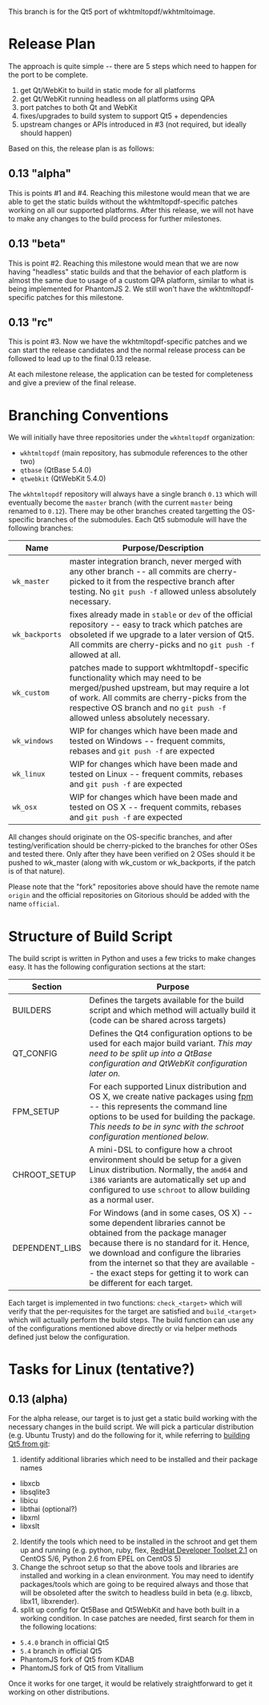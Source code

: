 This branch is for the Qt5 port of wkhtmltopdf/wkhtmltoimage.

# Release Plan

The approach is quite simple -- there are 5 steps which need to happen for the port to be complete.

1. get Qt/WebKit to build in static mode for all platforms
2. get Qt/WebKit running headless on all platforms using QPA
3. port patches to both Qt and WebKit
4. fixes/upgrades to build system to support Qt5 + dependencies
5. upstream changes or APIs introduced in #3 (not required, but ideally should happen)

Based on this, the release plan is as follows:

## 0.13 "alpha"

This is points #1 and #4. Reaching this milestone would mean that we are able to get the static builds without the wkhtmltopdf-specific patches working on all our supported platforms. After this release, we will not have to make any changes to the build process for further milestones.

## 0.13 "beta"

This is point #2. Reaching this milestone would mean that we are now having "headless" static builds and that the behavior of each platform is almost the same due to usage of a custom QPA platform, similar to what is being implemented for PhantomJS 2. We still won't have the wkhtmltopdf-specific patches for this milestone.

## 0.13 "rc"

This is point #3. Now we have the wkhtmltopdf-specific patches and we can start the release candidates and the normal release process can be followed to lead up to the final 0.13 release.

At each milestone release, the application can be tested for completeness and give a preview of the final release.

# Branching Conventions

We will initially have three repositories under the `wkhtmltopdf` organization:
* `wkhtmltopdf` (main repository, has submodule references to the other two)
* `qtbase` (QtBase 5.4.0)
* `qtwebkit` (QtWebKit 5.4.0)

The `wkhtmltopdf` repository will always have a single branch `0.13` which will eventually become the `master` branch (with the current `master` being renamed to `0.12`). There may be other branches created targetting the OS-specific branches of the submodules. Each Qt5 submodule will have the following branches:

Name              | Purpose/Description                                    |
------------------|--------------------------------------------------------|
`wk_master`       | master integration branch, never merged with any other branch -- all commits are cherry-picked to it from the respective branch after testing. No `git push -f` allowed unless absolutely necessary. |
`wk_backports`    | fixes already made in `stable` or `dev` of the official repository -- easy to track which patches are obsoleted if we upgrade to a later version of Qt5. All commits are cherry-picks and no `git push -f` allowed at all. |
`wk_custom`       | patches made to support wkhtmltopdf-specific functionality which may need to be merged/pushed upstream, but may require a lot of work. All commits are cherry-picks from the respective OS branch and no `git push -f` allowed unless absolutely necessary. |
`wk_windows`       | WIP for changes which have been made and tested on Windows -- frequent commits, rebases and `git push -f` are expected |
`wk_linux`         | WIP for changes which have been made and tested on Linux -- frequent commits, rebases and `git push -f` are expected |
`wk_osx`           | WIP for changes which have been made and tested on OS X -- frequent commits, rebases and `git push -f` are expected |

All changes should originate on the OS-specific branches, and after testing/verification should be cherry-picked to the branches for other OSes and tested there. Only after they have been verified on 2 OSes should it be pushed to wk_master (along with wk_custom or wk_backports, if the patch is of that nature).

Please note that the "fork" repositories above should have the remote name `origin` and the official repositories on Gitorious should be added with the name `official`.

# Structure of Build Script

The build script is written in Python and uses a few tricks to make changes easy. It has the following configuration sections at the start:

Section        | Purpose
---------------|-----------------------------------------------------
BUILDERS       | Defines the targets available for the build script and which method will actually build it (code can be shared across targets)
QT_CONFIG      | Defines the Qt4 configuration options to be used for each major build variant. *This may need to be split up into a QtBase configuration and QtWebKit configuration later on.*
FPM_SETUP      | For each supported Linux distribution and OS X, we create native packages using [fpm](https://github.com/jordansissel/fpm) -- this represents the command line options to be used for building the package. *This needs to be in sync with the schroot configuration mentioned below.*
CHROOT_SETUP   | A mini-DSL to configure how a chroot environment should be setup for a given Linux distribution. Normally, the `amd64` and `i386` variants are automatically set up and configured to use `schroot` to allow building as a normal user.
DEPENDENT_LIBS | For Windows (and in some cases, OS X) -- some dependent libraries cannot be obtained from the package manager because there is no standard for it. Hence, we download and configure the libraries from the internet so that they are available -- the exact steps for getting it to work can be different for each target.

Each target is implemented in two functions: `check_<target>` which will verify that the per-requisites for the target are satisfied and `build_<target>` which will actually perform the build steps. The build function can use any of the configurations mentioned above directly or via helper methods defined just below the configuration.

# Tasks for Linux (tentative?)

## 0.13 (alpha)

For the alpha release, our target is to just get a static build working with the necessary changes in the build script. We will pick a particular distribution (e.g. Ubuntu Trusty) and do the following for it, while referring to [building Qt5 from git](http://qt-project.org/wiki/Building_Qt_5_from_Git):

1. identify additional libraries which need to be installed and their package names
  * libxcb
  * libsqlite3
  * libicu
  * libthai (optional?)
  * libxml
  * libxslt
2. Identify the tools which need to be installed in the schroot and get them up and running (e.g. python, ruby, flex, [RedHat Developer Toolset 2.1](http://linux.web.cern.ch/linux/devtoolset/#install) on CentOS 5/6, Python 2.6 from EPEL on CentOS 5)
3. Change the schroot setup so that the above tools and libraries are installed and working in a clean environment. You may need to identify packages/tools which are going to be required always and those that will be obsoleted after the switch to headless build in beta (e.g. libxcb, libx11, libxrender).
4. split up config for Qt5Base and Qt5WebKit and have both built in a working condition. In case patches are needed, first search for them in the following locations:
  * `5.4.0` branch in official Qt5
  * `5.4` branch in official Qt5
  * PhantomJS fork of Qt5 from KDAB
  * PhantomJS fork of Qt5 from Vitallium

Once it works for one target, it would be relatively straightforward to get it working on other distributions.
